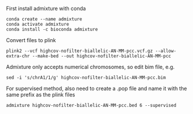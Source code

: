 First install admixture with conda
```
conda create --name admixture
conda activate admixture
conda install -c bioconda admixture
```

Convert files to plink
```
plink2 --vcf highcov-nofilter-biallelic-AN-MM-pcc.vcf.gz --allow-extra-chr --make-bed --out highcov-nofilter-biallelic-AN-MM-pcc
```

Admixture only accepts numerical chromosomes, so edit bim file, e.g.
```
sed -i 's/chrA1/1/g' highcov-nofilter-biallelic-AN-MM-pcc.bim
```

For supervised method, also need to create a .pop file and name it with the same prefix as the plink files
```
admixture highcov-nofilter-biallelic-AN-MM-pcc.bed 6 --supervised
```
